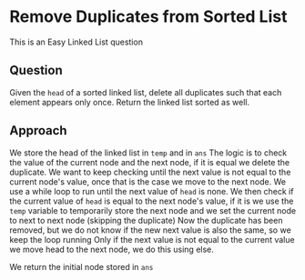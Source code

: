 # Remove Duplicates from Sorted List

This is an Easy Linked List question

## Question
Given the `head` of a sorted linked list, delete all duplicates such that each element appears only once. Return the linked list sorted as well.

## Approach
We store the head of the linked list in `temp` and in `ans`
The logic is to check the value of the current node and the next node, if it is equal we delete the duplicate.
We want to keep checking until the next value is not equal to the current node's value, once that is the case we move to the next node.
We use a while loop to run until the next value of `head` is none.
We then check if the current value of `head` is equal to the next node's value, 
if it is we use the `temp` variable to temporarily store the next node and we set the current node to next to next node (skipping the duplicate)
Now the duplicate has been removed, but we do not know if the new next value is also the same, so we keep the loop running
Only if the next value is not equal to the current value we move head to the next node, we do this using else.

We return the initial node stored in `ans`
